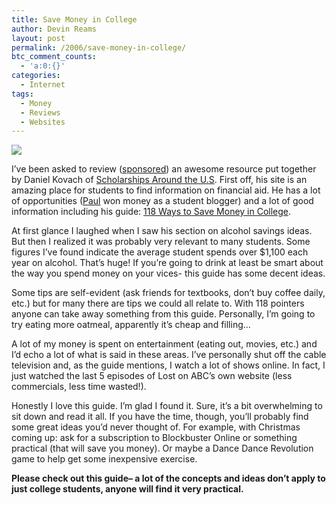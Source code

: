```yaml
---
title: Save Money in College
author: Devin Reams
layout: post
permalink: /2006/save-money-in-college/
btc_comment_counts:
  - 'a:0:{}'
categories:
  - Internet
tags:
  - Money
  - Reviews
  - Websites
---
```

<img src="https://devin.rea.ms/wp-content/uploads/2006/12/money.jpg" align="center" />

I&#8217;ve been asked to review ([sponsored][1]) an awesome resource put together by Daniel Kovach of [Scholarships Around the U.S][2]. First off, his site is an amazing place for students to find information on financial aid. He has a lot of opportunities ([Paul][3] won money as a student blogger) and a lot of good information including his guide: [118 Ways to Save Money in College][4].

<!--more-->

At first glance I laughed when I saw his section on alcohol savings ideas. But then I realized it was probably very relevant to many students. Some figures I&#8217;ve found indicate the average student spends over $1,100 each year on alcohol. That&#8217;s huge! If you&#8217;re going to drink at least be smart about the way you spend money on your vices- this guide has some decent ideas.

Some tips are self-evident (ask friends for textbooks, don&#8217;t buy coffee daily, etc.) but for many there are tips we could all relate to. With 118 pointers anyone can take away something from this guide. Personally, I&#8217;m going to try eating more oatmeal, apparently it&#8217;s cheap and filling&#8230;

A lot of my money is spent on entertainment (eating out, movies, etc.) and I&#8217;d echo a lot of what is said in these areas. I&#8217;ve personally shut off the cable television and, as the guide mentions, I watch a lot of shows online. In fact, I just watched the last 5 episodes of Lost on ABC&#8217;s own website (less commercials, less time wasted!).

Honestly I love this guide. I&#8217;m glad I found it. Sure, it&#8217;s a bit overwhelming to sit down and read it all. If you have the time, though, you&#8217;ll probably find some great ideas you&#8217;d never thought of. For example, with Christmas coming up: ask for a subscription to Blockbuster Online or something practical (that will save you money). Or maybe a Dance Dance Revolution game to help get some inexpensive exercise.

**Please check out this guide&#8211; a lot of the concepts and ideas don&#8217;t apply to just college students, anyone will find it very practical.**

 [1]: http://www.reviewme.com/Blogs-C235/Devin-Reamscom-1149.html
 [2]: http://www.scholarships-ar-us.org/
 [3]: http://paulstamatiou.com/
 [4]: http://www.scholarships-ar-us.org/student-living/save-money.htm